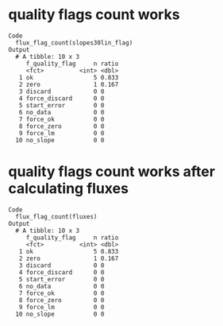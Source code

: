 # quality flags count works

    Code
      flux_flag_count(slopes30lin_flag)
    Output
      # A tibble: 10 x 3
         f_quality_flag     n ratio
         <fct>          <int> <dbl>
       1 ok                 5 0.833
       2 zero               1 0.167
       3 discard            0 0    
       4 force_discard      0 0    
       5 start_error        0 0    
       6 no_data            0 0    
       7 force_ok           0 0    
       8 force_zero         0 0    
       9 force_lm           0 0    
      10 no_slope           0 0    

# quality flags count works after calculating fluxes

    Code
      flux_flag_count(fluxes)
    Output
      # A tibble: 10 x 3
         f_quality_flag     n ratio
         <fct>          <int> <dbl>
       1 ok                 5 0.833
       2 zero               1 0.167
       3 discard            0 0    
       4 force_discard      0 0    
       5 start_error        0 0    
       6 no_data            0 0    
       7 force_ok           0 0    
       8 force_zero         0 0    
       9 force_lm           0 0    
      10 no_slope           0 0    


